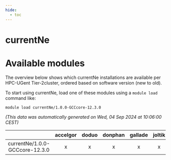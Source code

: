 ```yaml
---
hide:
  - toc
---
```


currentNe
=========

# Available modules


The overview below shows which currentNe installations are available per HPC-UGent Tier-2cluster, ordered based on software version (new to old).

To start using currentNe, load one of these modules using a `module load` command like:

```shell
module load currentNe/1.0.0-GCCcore-12.3.0
```

*(This data was automatically generated on Wed, 04 Sep 2024 at 10:06:00 CEST)*  

| |accelgor|doduo|donphan|gallade|joltik|shinx|skitty|
| :---: | :---: | :---: | :---: | :---: | :---: | :---: | :---: |
|currentNe/1.0.0-GCCcore-12.3.0|x|x|x|x|x|x|x|
